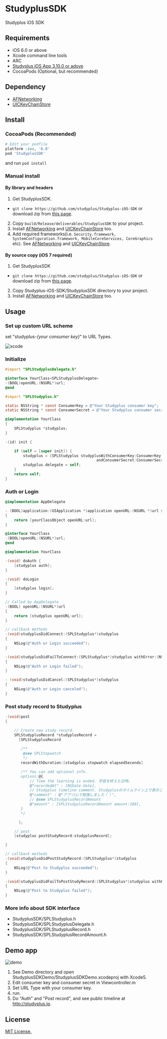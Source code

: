StudyplusSDK
=======

Studyplus iOS SDK

## Requirements

 * iOS 6.0 or above
 * Xcode command line tools
 * ARC
 * [Studyplus iOS App 3.10.0 or adove](https://itunes.apple.com/jp/app/mian-qiangga-leshiku-xuku!/id505410049?mt=8)
 * CocoaPods (Optional, but recommended)
 
## Dependency
 * [AFNetworking](https://github.com/AFNetworking/AFNetworking)
 * [UICKeyChainStore](https://github.com/kishikawakatsumi/UICKeyChainStore)

## Install

### CocoaPods (Recommended)

```ruby
# Edit your podfile
platform :ios, '6.0'
pod 'StudyplusSDK'
```
and run
```pod install ```

### Manual install

#### By library and headers 

1. Get StudyplusSDK.
  * ```git clone https://github.com/studyplus/Studyplus-iOS-SDK``` or download zip from [this page](https://github.com/studyplus/Studyplus-iOS-SDK/releases).
2. Copy ```build/Release/deliverables/StudyplusSDK``` to your project.
3. Install [AFNetworking](https://github.com/AFNetworking/AFNetworking) and [UICKeyChainStore](https://github.com/kishikawakatsumi/UICKeyChainStore) too.
4. Add required frameworks(i.e. ```Security.framework, SystemConfiguration.framework, MobileCoreServices, CoreGraphics``` etc). See [AFNetworking](https://github.com/AFNetworking/AFNetworking) and [UICKeyChainStore](https://github.com/kishikawakatsumi/UICKeyChainStore).

#### By source copy (iOS 7 required)

1. Get StudyplusSDK
  * ```git clone https://github.com/studyplus/Studyplus-iOS-SDK``` or download zip from [this page](https://github.com/studyplus/Studyplus-iOS-SDK/releases).
2. Copy Studyplus-iOS-SDK/StudyplusSDK directory to your project.
3. Install [AFNetworking](https://github.com/AFNetworking/AFNetworking) and [UICKeyChainStore](https://github.com/kishikawakatsumi/UICKeyChainStore) too.

## Usage

### Set up custom URL scheme

set "studyplus-*{your consumer key}*" to URL Types.

![xcode](https://raw.github.com/studyplus/Studyplus-iOS-SDK/master/docs/set_url_scheme.png)

### Initialize

```Objective-C
#import "SPLStudyplusDelegate.h"

@interface YourClass<SPLStudyplusDelegate>
-(BOOL)openURL:(NSURL*)url;
@end
```

```Objective-C
#import "SPLStudyplus.h"

static NSString * const ConsumerKey = @"Your Studyplus consumer key";
static NSString * const ConsumerSecret = @"Your Studyplus consumer secret";

@implementation YourClass
{
    SPLStudyplus *studyplus;
}

-(id) init {

    if (self = [super init]) {
        studyplus = [SPLStudyplus studyplusWithConsumerKey:ConsumerKey
                                         andConsumerSecret:ConsumerSecret];
        studyplus.delegate = self;
    }
    return self;
}
```

### Auth or Login 
```Objective-C
@implementation AppDelegate

- (BOOL)application:(UIApplication *)application openURL:(NSURL *)url sourceApplication:(NSString *)sourceApplication annotation:(id)annotation
{
    return [yourClassObject openURL:url];
}
```

```Objective-C
@interface YourClass
-(BOOL)openURL:(NSURL*)url;
@end
```

```Objective-C
@implementation YourClass

-(void) doAuth {
    [studyplus auth];
}

-(void) doLogin
{
    [studyplus login];
}

// Called by AppDelegate
-(BOOL) openURL:(NSURL*)url
{
    return [studyplus openURL:url];
}

// callback methods
-(void)studyplusDidConnect:(SPLStudyplus*)studyplus
{
    NSLog(@"Auth or Login succeeded");
}

-(void)studyplusDidFailToConnect:(SPLStudyplus*)studyplus withError:(NSError*)error
{
    NSLog(@"Auth or Login failed");
}

- (void)studyplusDidCancel:(SPLStudyplus*)studyplus
{
    NSLog(@"Auth or Login canceled");
} 
```

### Post study record to Studyplus

```Objective-C
-(void)post
{

    // Create new study record.
    SPLStudyplusRecord *studyplusRecord =
      [SPLStudyplusRecord
      
       /**
        @see SPLStopwatch
        */
       recordWithDuration:[studyplus.stopwatch elapsedSeconds]

       /** You can add optional info.
       options:@{
           // Time the learning is ended. 学習を終えた日時。
           @"recordedAt" : [NSDate date],
           // Studyplus timeline comment. Studyplusのタイムライン上で表示されるコメント。
           @"comment" : @"アプリ◯◯で勉強しました！！",
           // @see SPLStudyplusRecordAmount
           @"amount" : [SPLStudyplusRecordAmount amount:100],
       }
       */

      ];

    // post
    [studyplus postStudyRecord:studyplusRecord];

}

// callback methods
-(void)studyplusDidPostStudyRecord:(SPLStudyplus*)studyplus
{
    NSLog(@"Post to Studyplus succeeded");
}

-(void)studyplusDidFailToPostStudyRecord:(SPLStudyplus*)studyplus withError:(NSError*)error
{
    NSLog(@"Post to Studyplus failed");
}
```

### More info about SDK interface

 * StudyplusSDK/SPLStudyplus.h
 * StudyplusSDK/SPLStudyplusDelegate.h
 * StudyplusSDK/SPLStudyplusRecord.h
 * StudyplusSDK/SPLStudyplusRecordAmount.h

## Demo app

![demo](https://raw.github.com/studyplus/Studyplus-iOS-SDK/master/docs/demoapp.png)

1. See Demo directory and open StudyplusSDKDemo/StudyplusSDKDemo.xcodeproj with Xcode5.
2. Edit consumer key and consumer secret in Viewcontroller.m
3. Set URL Type with your consumer key.
4. run.
5. Do "Auth" and "Post record", and see public timeline at http://studyplus.jp.

## License

[MIT License.](http://opensource.org/licenses/mit-license.php)
